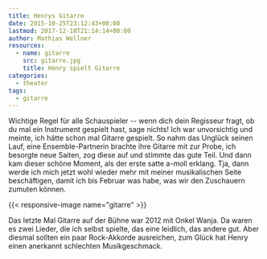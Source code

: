 ```yaml
---
title: Henrys Gitarre
date: 2015-10-25T23:12:43+00:00
lastmod: 2017-12-18T21:14:14+00:00
author: Mathias Wellner
resources:
  - name: gitarre
    src: gitarre.jpg
    title: Henry spielt Gitarre
categories:
  - theater
tags:
  - gitarre
---
```

Wichtige Regel für alle Schauspieler -- wenn dich dein Regisseur fragt, ob du mal ein Instrument gespielt hast, sage nichts! Ich war unvorsichtig und meinte, ich hätte schon mal Gitarre gespielt. So nahm das Unglück seinen Lauf, eine Ensemble-Partnerin brachte ihre Gitarre mit zur Probe, ich besorgte neue Saiten, zog diese auf und stimmte das gute Teil. Und dann kam dieser schöne Moment, als der erste satte a-moll erklang. Tja, dann werde ich mich jetzt wohl wieder mehr mit meiner musikalischen Seite beschäftigen, damit ich bis Februar was habe, was wir den Zuschauern zumuten können. 
<!--more-->

{{< responsive-image name="gitarre" >}}

Das letzte Mal Gitarre auf der Bühne war 2012 mit Onkel Wanja. Da waren es zwei Lieder, die ich selbst spielte, das eine leidlich, das andere gut. Aber diesmal sollten ein paar Rock-Akkorde ausreichen, zum Glück hat Henry einen anerkannt schlechten Musikgeschmack.